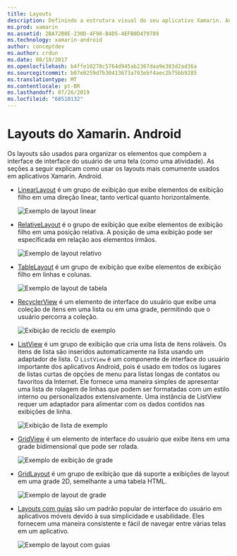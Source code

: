 ```yaml
---
title: Layouts
description: Definindo a estrutura visual do seu aplicativo Xamarin. Android
ms.prod: xamarin
ms.assetid: 2BA72B0E-230D-4F98-B4D5-4EFB0D479789
ms.technology: xamarin-android
author: conceptdev
ms.author: crdun
ms.date: 08/18/2017
ms.openlocfilehash: b4ffe10278c5764d945ab2387daa9e383d2ad36a
ms.sourcegitcommit: b07e0259d7b30413673a793ebf4aec2b75bb9285
ms.translationtype: MT
ms.contentlocale: pt-BR
ms.lasthandoff: 07/26/2019
ms.locfileid: "68510132"
---
```

# <a name="xamarinandroid-layouts"></a>Layouts do Xamarin. Android

Os layouts são usados para organizar os elementos que compõem a interface de interface do usuário de uma tela (como uma atividade). As seções a seguir explicam como usar os layouts mais comumente usados em aplicativos Xamarin. Android.

-   [LinearLayout](~/android/user-interface/layouts/linear-layout.md) é um grupo de exibição que exibe elementos de exibição filho em uma direção linear, tanto vertical quanto horizontalmente.

    ![Exemplo de layout linear](images/linear-layout.png)

-   [RelativeLayout](~/android/user-interface/layouts/relative-layout.md) é o grupo de exibição que exibe elementos de exibição filho em uma posição relativa. A posição de uma exibição pode ser especificada em relação aos elementos irmãos.

    ![Exemplo de layout relativo](images/relative-layout.png)

-   [TableLayout](~/android/user-interface/layouts/table-layout.md) é um grupo de exibição que exibe elementos de exibição filho em linhas e colunas.

    ![Exemplo de layout de tabela](images/table-layout.png)

-   [RecyclerView](~/android/user-interface/layouts/recycler-view/index.md) é um elemento de interface do usuário que exibe uma coleção de itens em uma lista ou em uma grade, permitindo que o usuário percorra a coleção.

    ![Exibição de reciclo de exemplo](images/recycler-view.png)

-   [ListView](~/android/user-interface/layouts/list-view/index.md) é um grupo de exibição que cria uma lista de itens roláveis. Os itens de lista são inseridos automaticamente na lista usando um adaptador de lista. O `ListView` é um componente de interface do usuário importante dos aplicativos Android, pois é usado em todos os lugares de listas curtas de opções de menu para listas longas de contatos ou favoritos da Internet. Ele fornece uma maneira simples de apresentar uma lista de rolagem de linhas que podem ser formatadas com um estilo interno ou personalizados extensivamente. Uma instância de ListView requer um adaptador para alimentar com os dados contidos nas exibições de linha.

    ![Exibição de lista de exemplo](images/list-view.png)

-   [GridView](~/android/user-interface/layouts/grid-view.md) é um elemento de interface do usuário que exibe itens em uma grade bidimensional que pode ser rolada.

    ![Exemplo de exibição de grade](images/grid-view.png)

-   [GridLayout](~/android/user-interface/layouts/grid-layout.md) é um grupo de exibição que dá suporte a exibições de layout em uma grade 2D, semelhante a uma tabela HTML.

    ![Exemplo de layout de grade](images/grid-layout.png)

-   [Layouts com guias](~/android/user-interface/layouts/tab-layout/index.md) são um padrão popular de interface do usuário em aplicativos móveis devido à sua simplicidade e usabilidade. Eles fornecem uma maneira consistente e fácil de navegar entre várias telas em um aplicativo.

    ![Exemplo de layout com guias](images/tabbed-layout.png)
 

